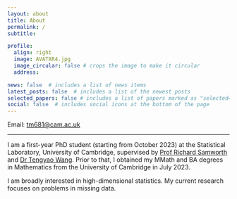```yaml
---
layout: about
title: About
permalink: /
subtitle:

profile:
  align: right
  image: AVATAR4.jpg
  image_circular: false # crops the image to make it circular
  address: 

news: false  # includes a list of news items
latest_posts: false  # includes a list of the newest posts
selected_papers: false # includes a list of papers marked as "selected={true}"
social: false  # includes social icons at the bottom of the page
---
```

Email: [tm681@cam.ac.uk](mailto:tm681@cam.ac.uk)

---

I am a first-year PhD student (starting from October 2023) at the Statistical Laboratory, University of Cambridge, supervised by [Prof Richard Samworth](https://www.statslab.cam.ac.uk/~rjs57/) and [Dr Tengyao Wang](https://personal.lse.ac.uk/wangt60/). Prior to that, I obtained my MMath and BA degrees in Mathematics from the University of Cambridge in July 2023.

I am broadly interested in high-dimensional statistics. My current research focuses on problems in missing data.


